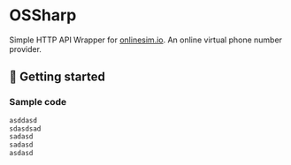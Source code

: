 # OSSharp
Simple HTTP API Wrapper for [onlinesim.io](https://onlinesim.io/).
An online virtual phone number provider.

## 🏁 Getting started

### Sample code
```cs
asddasd
sdasdsad
sadasd
sadasd
asdasd
```
